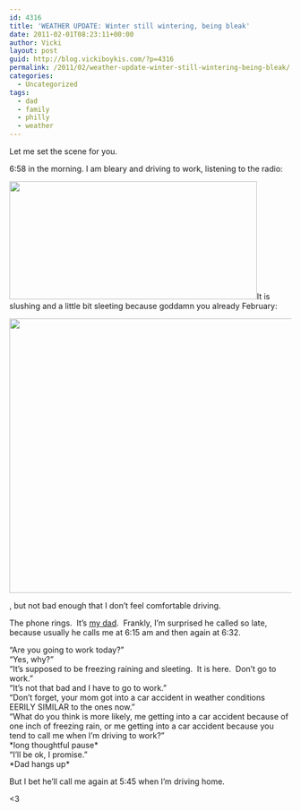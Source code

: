 ```yaml
---
id: 4316
title: 'WEATHER UPDATE: Winter still wintering, being bleak'
date: 2011-02-01T08:23:11+00:00
author: Vicki
layout: post
guid: http://blog.vickiboykis.com/?p=4316
permalink: /2011/02/weather-update-winter-still-wintering-being-bleak/
categories:
  - Uncategorized
tags:
  - dad
  - family
  - philly
  - weather
---
```

Let me set the scene for you.

6:58 in the morning. I am bleary and driving to work, listening to the radio:

<p style="text-align: left;">
  <a href="http://blog.vickiboykis.com/wp-content/uploads/2011/02/Screen-shot-2011-02-01-at-8.15.03-AM.png"><img class="aligncenter size-full wp-image-4315" title="Screen shot 2011-02-01 at 8.15.03 AM" src="http://blog.vickiboykis.com/wp-content/uploads/2011/02/Screen-shot-2011-02-01-at-8.15.03-AM.png" alt="" width="442" height="211" /></a>It is slushing and a little bit sleeting because goddamn you already February:
</p>

<p style="text-align: left;">
  <a href="http://blog.vickiboykis.com/wp-content/uploads/2011/02/Screen-shot-2011-02-01-at-8.16.09-AM.png"><img class="aligncenter size-full wp-image-4317" title="Screen shot 2011-02-01 at 8.16.09 AM" src="http://blog.vickiboykis.com/wp-content/uploads/2011/02/Screen-shot-2011-02-01-at-8.16.09-AM.png" alt="" width="664" height="490" /></a>
</p>

<p style="text-align: left;">
  <p style="text-align: left;">
    , but not bad enough that I don&#8217;t feel comfortable driving.
  </p>
  
  <p style="text-align: left;">
    The phone rings.  It&#8217;s <a href="http://blog.vickiboykis.com/2009/06/21/happy-fathers-day/">my dad</a>.  Frankly, I&#8217;m surprised he called so late, because usually he calls me at 6:15 am and then again at 6:32.
  </p>
  
  <p style="text-align: left;">
    &#8220;Are you going to work today?&#8221;<br /> &#8220;Yes, why?&#8221;<br /> &#8220;It&#8217;s supposed to be freezing raining and sleeting.  It is here.  Don&#8217;t go to work.&#8221;<br /> &#8220;It&#8217;s not that bad and I have to go to work.&#8221;<br /> &#8220;Don&#8217;t forget, your mom got into a car accident in weather conditions EERILY SIMILAR to the ones now.&#8221;<br /> &#8220;What do you think is more likely, me getting into a car accident because of one inch of freezing rain, or me getting into a car accident because you tend to call me when I&#8217;m driving to work?&#8221;<br /> *long thoughtful pause*<br /> &#8220;I&#8217;ll be ok, I promise.&#8221;<br /> *Dad hangs up*
  </p>
  
  <p style="text-align: left;">
    But I bet he&#8217;ll call me again at 5:45 when I&#8217;m driving home.
  </p>
  
  <p style="text-align: left;">
    <3
  </p>